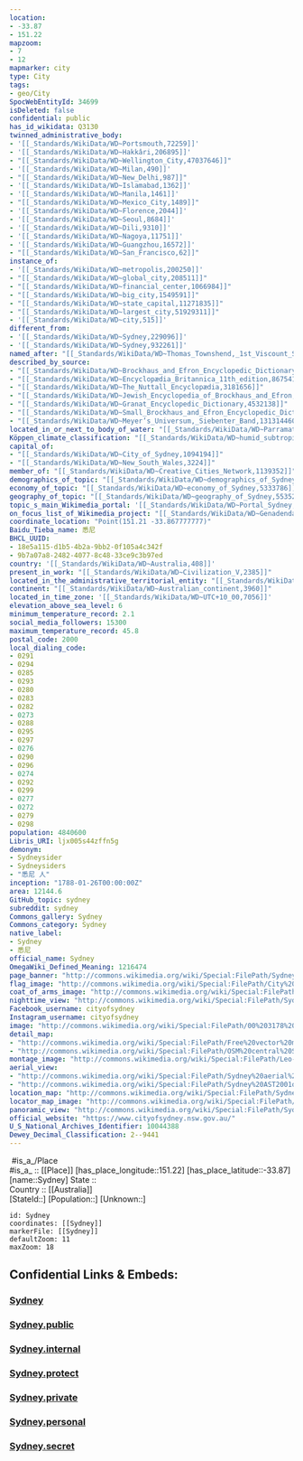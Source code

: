 ```yaml
---
location:
- -33.87
- 151.22
mapzoom:
- 7
- 12
mapmarker: city
type: City
tags:
- geo/City
SpocWebEntityId: 34699
isDeleted: false
confidential: public
has_id_wikidata: Q3130
twinned_administrative_body:
- '[[_Standards/WikiData/WD~Portsmouth,72259]]'
- '[[_Standards/WikiData/WD~Hakkâri,206895]]'
- "[[_Standards/WikiData/WD~Wellington_City,47037646]]"
- '[[_Standards/WikiData/WD~Milan,490]]'
- "[[_Standards/WikiData/WD~New_Delhi,987]]"
- '[[_Standards/WikiData/WD~Islamabad,1362]]'
- '[[_Standards/WikiData/WD~Manila,1461]]'
- "[[_Standards/WikiData/WD~Mexico_City,1489]]"
- '[[_Standards/WikiData/WD~Florence,2044]]'
- '[[_Standards/WikiData/WD~Seoul,8684]]'
- '[[_Standards/WikiData/WD~Dili,9310]]'
- '[[_Standards/WikiData/WD~Nagoya,11751]]'
- '[[_Standards/WikiData/WD~Guangzhou,16572]]'
- "[[_Standards/WikiData/WD~San_Francisco,62]]"
instance_of:
- '[[_Standards/WikiData/WD~metropolis,200250]]'
- "[[_Standards/WikiData/WD~global_city,208511]]"
- "[[_Standards/WikiData/WD~financial_center,1066984]]"
- "[[_Standards/WikiData/WD~big_city,1549591]]"
- "[[_Standards/WikiData/WD~state_capital,11271835]]"
- "[[_Standards/WikiData/WD~largest_city,51929311]]"
- '[[_Standards/WikiData/WD~city,515]]'
different_from:
- '[[_Standards/WikiData/WD~Sydney,229096]]'
- '[[_Standards/WikiData/WD~Sydney,932261]]'
named_after: "[[_Standards/WikiData/WD~Thomas_Townshend,_1st_Viscount_Sydney,332533]]"
described_by_source:
- "[[_Standards/WikiData/WD~Brockhaus_and_Efron_Encyclopedic_Dictionary,602358]]"
- "[[_Standards/WikiData/WD~Encyclopædia_Britannica_11th_edition,867541]]"
- "[[_Standards/WikiData/WD~The_Nuttall_Encyclopædia,3181656]]"
- "[[_Standards/WikiData/WD~Jewish_Encyclopedia_of_Brockhaus_and_Efron,4173137]]"
- "[[_Standards/WikiData/WD~Granat_Encyclopedic_Dictionary,4532138]]"
- "[[_Standards/WikiData/WD~Small_Brockhaus_and_Efron_Encyclopedic_Dictionary,19180675]]"
- "[[_Standards/WikiData/WD~Meyer’s_Universum,_Siebenter_Band,131314460]]"
located_in_or_next_to_body_of_water: "[[_Standards/WikiData/WD~Parramatta_River,648392]]"
Köppen_climate_classification: "[[_Standards/WikiData/WD~humid_subtropical_climate,864320]]"
capital_of:
- "[[_Standards/WikiData/WD~City_of_Sydney,1094194]]"
- "[[_Standards/WikiData/WD~New_South_Wales,3224]]"
member_of: "[[_Standards/WikiData/WD~Creative_Cities_Network,1139352]]"
demographics_of_topic: "[[_Standards/WikiData/WD~demographics_of_Sydney,5256089]]"
economy_of_topic: "[[_Standards/WikiData/WD~economy_of_Sydney,5333786]]"
geography_of_topic: "[[_Standards/WikiData/WD~geography_of_Sydney,5535240]]"
topic_s_main_Wikimedia_portal: '[[_Standards/WikiData/WD~Portal_Sydney,28754020]]'
on_focus_list_of_Wikimedia_project: "[[_Standards/WikiData/WD~Genadendal_Music_Archive,128903909]]"
coordinate_location: "Point(151.21 -33.867777777)"
Baidu_Tieba_name: 悉尼
BHCL_UUID:
- 18e5a115-d1b5-4b2a-9bb2-0f105a4c342f
- 9b7a07a8-2482-4077-8c48-33ce9c3b97ed
country: '[[_Standards/WikiData/WD~Australia,408]]'
present_in_work: "[[_Standards/WikiData/WD~Civilization_V,2385]]"
located_in_the_administrative_territorial_entity: "[[_Standards/WikiData/WD~New_South_Wales,3224]]"
continent: "[[_Standards/WikiData/WD~Australian_continent,3960]]"
located_in_time_zone: '[[_Standards/WikiData/WD~UTC+10_00,7056]]'
elevation_above_sea_level: 6
minimum_temperature_record: 2.1
social_media_followers: 15300
maximum_temperature_record: 45.8
postal_code: 2000
local_dialing_code:
- 0291
- 0294
- 0285
- 0293
- 0280
- 0283
- 0282
- 0273
- 0288
- 0295
- 0297
- 0276
- 0290
- 0296
- 0274
- 0292
- 0299
- 0277
- 0272
- 0279
- 0298
population: 4840600
Libris_URI: ljx005s44zffn5g
demonym:
- Sydneysider
- Sydneysiders
- "悉尼 人"
inception: "1788-01-26T00:00:00Z"
area: 12144.6
GitHub_topic: sydney
subreddit: sydney
Commons_gallery: Sydney
Commons_category: Sydney
native_label:
- Sydney
- 悉尼
official_name: Sydney
OmegaWiki_Defined_Meaning: 1216474
page_banner: "http://commons.wikimedia.org/wiki/Special:FilePath/Sydney%20Harbour%20Banner.jpg"
flag_image: "http://commons.wikimedia.org/wiki/Special:FilePath/City%20of%20Sydney%20Flag.svg"
coat_of_arms_image: "http://commons.wikimedia.org/wiki/Special:FilePath/Sydney%20-%20COA.svg"
nighttime_view: "http://commons.wikimedia.org/wiki/Special:FilePath/Sydney%20at%20night%20%286520352765%29.jpg"
Facebook_username: cityofsydney
Instagram_username: cityofsydney
image: "http://commons.wikimedia.org/wiki/Special:FilePath/00%203178%20Sydney%2C%20Australia.jpg"
detail_map:
- "http://commons.wikimedia.org/wiki/Special:FilePath/Free%20vector%20map%20of%20Sydney%20city%20Australia%20Level%2012.svg"
- "http://commons.wikimedia.org/wiki/Special:FilePath/OSM%20central%20Sydney.png"
montage_image: "http://commons.wikimedia.org/wiki/Special:FilePath/Leo-Collage%20Sydney.png"
aerial_view:
- "http://commons.wikimedia.org/wiki/Special:FilePath/Sydney%20aerial%20view.jpg"
- "http://commons.wikimedia.org/wiki/Special:FilePath/Sydney%20AST2001oct12%20lrg.jpg"
location_map: "http://commons.wikimedia.org/wiki/Special:FilePath/Sydney%20councils.png"
locator_map_image: "http://commons.wikimedia.org/wiki/Special:FilePath/Sydney%20locator-MJC.png"
panoramic_view: "http://commons.wikimedia.org/wiki/Special:FilePath/Sydney%20Tower%20Panorama.jpg"
official_website: "https://www.cityofsydney.nsw.gov.au/"
U_S_National_Archives_Identifier: 10044388
Dewey_Decimal_Classification: 2--9441
---
```


﻿
 #is_a_/Place  
#is_a_ :: [[Place]] 
[has_place_longitude::151.22] 
[has_place_latitude::-33.87] 
[name::Sydney] 
State ::  
Country :: [[Australia]]  
[StateId::] 
[Population::] 
[Unknown::] 


```leaflet
id: Sydney
coordinates: [[Sydney]] 
markerFile: [[Sydney]] 
defaultZoom: 11 
maxZoom: 18
```


## Confidential Links & Embeds: 

### [Sydney](/_Standards/Earth/Continent/Australasia/Australia/Counties/New_South_Wales/City/Sydney.md) 

### [Sydney.public](/_public/Earth/Continent/Australasia/Australia/Counties/New_South_Wales/City/Sydney.public.md) 

### [Sydney.internal](/_internal/Earth/Continent/Australasia/Australia/Counties/New_South_Wales/City/Sydney.internal.md) 

### [Sydney.protect](/_protect/Earth/Continent/Australasia/Australia/Counties/New_South_Wales/City/Sydney.protect.md) 

### [Sydney.private](/_private/Earth/Continent/Australasia/Australia/Counties/New_South_Wales/City/Sydney.private.md) 

### [Sydney.personal](/_personal/Earth/Continent/Australasia/Australia/Counties/New_South_Wales/City/Sydney.personal.md) 

### [Sydney.secret](/_secret/Earth/Continent/Australasia/Australia/Counties/New_South_Wales/City/Sydney.secret.md)

